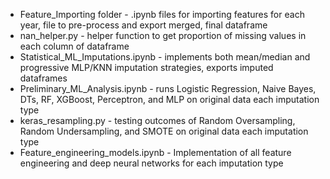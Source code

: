 - Feature_Importing folder - .ipynb files for importing features for each year, file to pre-process and export merged, final dataframe
- nan_helper.py - helper function to get proportion of missing values in each column of dataframe
- Statistical_ML_Imputations.ipynb - implements both mean/median and progressive MLP/KNN imputation strategies, exports imputed dataframes
- Preliminary_ML_Analysis.ipynb - runs Logistic Regression, Naive Bayes, DTs, RF, XGBoost, Perceptron, and MLP on original data each imputation type
- keras_resampling.py - testing outcomes of Random Oversampling, Random Undersampling, and SMOTE on original data each imputation type
- Feature_engineering_models.ipynb - Implementation of all feature engineering and deep neural networks for each imputation type

